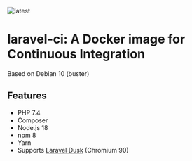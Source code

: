 ![latest](https://github.com/lbausch/laravel-ci/actions/workflows/docker-registry.yml/badge.svg)

# laravel-ci: A Docker image for Continuous Integration

Based on Debian 10 (buster)

## Features
+ PHP 7.4
+ Composer
+ Node.js 18
+ npm 8
+ Yarn
+ Supports [Laravel Dusk](https://laravel.com/docs/master/dusk) (Chromium 90)
